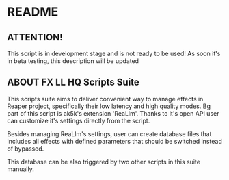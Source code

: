 # README

## ATTENTION!
This script is in development stage and is not ready to be used!
As soon it's in beta testing, this description will be updated

## ABOUT FX LL HQ Scripts Suite

This scripts suite aims to deliver convenient way to manage effects in Reaper project, specifically their low latency and high quality modes.
Bg part of this script is ak5k's extension 'ReaLlm'. Thanks to it's open API user can customize it's settings directly from the script.

Besides managing ReaLlm's settings, user can create database files that includes all effects with defined parameters that should be switched instead of bypassed.

This database can be also triggered by two other scripts in this suite manually.

